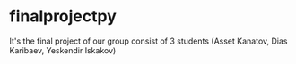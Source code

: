 # finalprojectpy
It's the final project of our group consist of 3 students (Asset Kanatov, Dias Karibaev, Yeskendir Iskakov)
